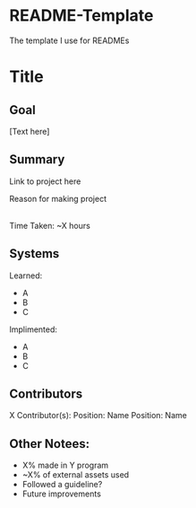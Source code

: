 # README-Template
The template I use for READMEs

# Title

## Goal
[Text here]

## Summary
Link to project here

Reason for making project

<br>
Time Taken: ~X hours

## Systems
Learned:
- A
- B
- C

Implimented:
- A
- B
- C

## Contributors
X Contributor(s):
  Position: Name
  Position: Name

## Other Notees:
- X% made in Y program
- ~X% of external assets used
- Followed a guideline?
- Future improvements
